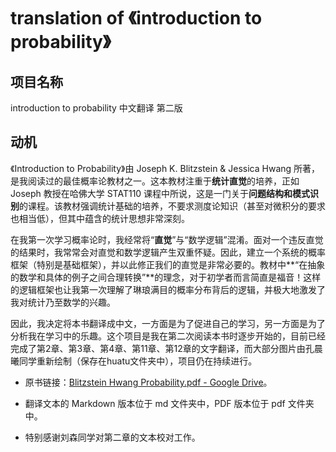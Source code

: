# translation of 《introduction to probability》

## 项目名称
introduction to probability 中文翻译 第二版

## 动机
  《Introduction to Probability》由 Joseph K. Blitzstein & Jessica Hwang 所著，是我阅读过的最佳概率论教材之一。这本教材注重于**统计直觉**的培养，正如 Joseph 教授在哈佛大学 STAT110 课程中所说，这是一门关于**问题结构和模式识别**的课程。该教材强调统计基础的培养，不要求测度论知识（甚至对微积分的要求也相当低），但其中蕴含的统计思想非常深刻。
  
  在我第一次学习概率论时，我经常将“**直觉**”与“数学逻辑”混淆。面对一个违反直觉的结果时，我常常会对直觉和数学逻辑产生双重怀疑。因此，建立一个系统的概率框架（特别是基础框架），并以此修正我们的直觉是非常必要的。教材中**“在抽象的数学和具体的例子之间合理转换”**的理念，对于初学者而言简直是福音！这样的逻辑框架也让我第一次理解了琳琅满目的概率分布背后的逻辑，并极大地激发了我对统计乃至数学的兴趣。
  
  因此，我决定将本书翻译成中文，一方面是为了促进自己的学习，另一方面是为了分析我在学习中的乐趣。这个项目是我在第二次阅读本书时逐步开始的，目前已经完成了第2章、第3章、第4章、第11章、第12章的文字翻译，而大部分图片由孔晨曦同学重新绘制（保存在huatu文件夹中），项目仍在持续进行。

* 原书链接：[Blitzstein Hwang Probability.pdf - Google Drive](https://drive.google.com/file/d/1VmkAAGOYCTORq1wxSQqy255qLJjTNvBI/edit)。

* 翻译文本的 Markdown 版本位于 md 文件夹中，PDF 版本位于 pdf 文件夹中。

* 特别感谢刘森同学对第二章的文本校对工作。
